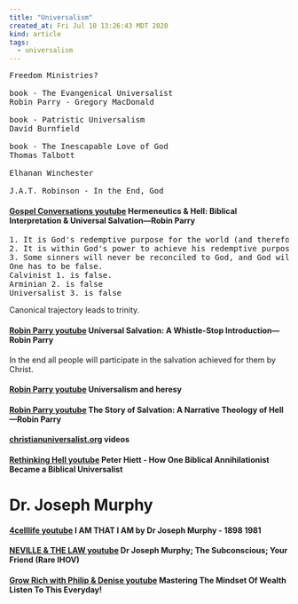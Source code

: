 ```yaml
---
title: "Universalism"
created_at: Fri Jul 10 13:26:43 MDT 2020
kind: article
tags:
  - universalism
---
```


<pre>
Freedom Ministries?

book - The Evangenical Universalist
Robin Parry - Gregory MacDonald

book - Patristic Universalism
David Burnfield

book - The Inescapable Love of God
Thomas Talbott

Elhanan Winchester

J.A.T. Robinson - In the End, God
</pre>

<h4>
  <a href="https://www.youtube.com/watch?v=ranNX-iR18c" target="_blank">Gospel Conversations youtube</a>
  Hermeneutics & Hell: Biblical Interpretation & Universal Salvation—Robin Parry
</h4>
<pre>
1. It is God's redemptive purpose for the world (and therefore his will) to reconcile all sinners to himself.
2. It is within God's power to achieve his redemptive purpose for the world.
3. Some sinners will never be reconciled to God, and God will condemn them to hell forever.
One has to be false.
Calvinist 1. is false.
Arminian 2. is false
Universalist 3. is false
</pre>
Canonical trajectory leads to trinity.

<h4>
  <a href="https://www.youtube.com/watch?v=TofvLLm_LqI" target="_blank">Robin Parry youtube</a>
  Universal Salvation: A Whistle-Stop Introduction—Robin Parry
</h4>
In the end all people will participate in the salvation achieved for them by Christ.

<h4>
  <a href="https://www.youtube.com/watch?v=_CTZNH0v5EU" target="_blank">Robin Parry youtube</a>
  Universalism and heresy
</h4>

<h4>
  <a href="https://www.youtube.com/watch?v=OAhXgBzIvFg" target="_blank">Robin Parry youtube</a>
  The Story of Salvation: A Narrative Theology of Hell—Robin Parry
</h4>

<h4>
  <a href="https://christianuniversalist.org/resources/videos/" target="_blank">christianuniversalist.org</a>
  videos
</h4>

<h4>
  <a href="https://www.youtube.com/watch?v=9pjkJdtQkm8" target="_blank">Rethinking Hell youtube</a>
  Peter Hiett - How One Biblical Annihilationist Became a Biblical Universalist
</h4>

<h1>Dr. Joseph Murphy</h1>
<h4>
  <a href="https://www.youtube.com/watch?v=FFf_2DqMlRY" target="_blank">4celllife youtube</a>
  I AM THAT I AM by Dr Joseph Murphy - 1898 1981
</h4>
<h4>
  <a href="https://www.youtube.com/watch?v=z0IC9Y0oa-Q" target="_blank">NEVILLE & THE LAW youtube</a>
  Dr Joseph Murphy; The Subconscious; Your Friend (Rare IHOV)
</h4>
<h4>
  <a href="https://www.youtube.com/watch?v=VOVMKFUPNq0" target="_blank">Grow Rich with Philip & Denise youtube</a>
  Mastering The Mindset Of Wealth Listen To This Everyday!
</h4>

<!--
html boilerplate fragments
<a href="" target="_blank"></a>
<a name=""></a>
<img src="" width="400px">
<ul>
  <li></li>
  <li><a href="" target="_blank"></a></li>
</ul>
<pre>
</pre>
<p style="margin-bottom: 2em;"></p>
<hr style="border: 0; height: 3px; background: #333; background-image: linear-gradient(to right, #ccc, #333, #ccc);">
<pre><code>
</code></pre>
<math xmlns='http://www.w3.org/1998/Math/MathML' display='block'>
</math>
:-->
